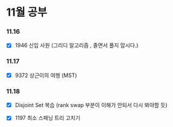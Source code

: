 # 11월 공부


### 11.16 

- [x] 1946 신입 사원 (그리디 알고리즘 , 졸면서 풀지 맙시다.)


### 11.17 

- [x] 9372 상근이의 여행 (MST)


### 11.18

- [x] Disjoint Set 복습 (rank swap 부분이 이해가 안되서 다시 봐야할 듯)

- [x] 1197 최소 스패닝 트리 고치기


